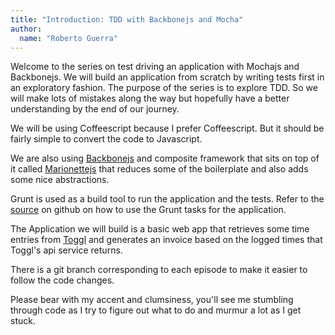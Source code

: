 ```yaml
---
title: "Introduction: TDD with Backbonejs and Mocha"
author:
  name: "Roberto Guerra"
---
```


Welcome to the series on test driving an application with Mochajs and Backbonejs. We will build 
an application from scratch by writing tests first in an exploratory fashion. The purpose
of the series is to explore TDD. So we will make lots of mistakes along the way but hopefully
have a better understanding by the end of our journey.

We will be using Coffeescript because I prefer Coffeescript. But it should be fairly simple to
convert the code to Javascript.

We are also using [Backbonejs](http://backbonejs.org) and composite framework that sits on top of
it called [Marionettejs](http://marionettejs.com) that reduces some of the boilerplate and also
adds some nice abstractions.

Grunt is used as a build tool to run the application and the tests. Refer to the [source](https://github.com/uris77/tdd-mocha-screencast) on github on
how to use the Grunt tasks for the application.

The Application we will build is a basic web app that retrieves some time entries from [Toggl](http://www.toggl.com)
and generates an invoice based on the logged times that Toggl's api service returns.

There is a git branch corresponding to each episode to make it easier to follow the code changes.

Please bear with my accent and clumsiness, you'll see me stumbling through code as I try to figure out what
to do and murmur a lot as I get stuck.


